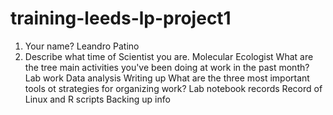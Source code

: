 # training-leeds-lp-project1
1. Your name?
Leandro Patino
2. Describe what time of Scientist you are.
Molecular Ecologist
What are the tree main activities you've been doing at work in the past month? 
Lab work
Data analysis
Writing up
What are the three most important tools ot strategies for organizing work? 
Lab notebook records
Record of Linux and R scripts 
Backing up info
